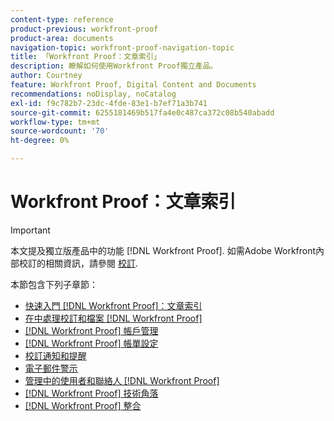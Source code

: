 ```yaml
---
content-type: reference
product-previous: workfront-proof
product-area: documents
navigation-topic: workfront-proof-navigation-topic
title: 「Workfront Proof：文章索引」
description: 瞭解如何使用Workfront Proof獨立產品。
author: Courtney
feature: Workfront Proof, Digital Content and Documents
recommendations: noDisplay, noCatalog
exl-id: f9c782b7-23dc-4fde-83e1-b7ef71a3b741
source-git-commit: 6255181469b517fa4e0c487ca372c08b540abadd
workflow-type: tm+mt
source-wordcount: '70'
ht-degree: 0%

---
```


# Workfront Proof：文章索引

<!-- Audited: 12/2023 -->

>[!IMPORTANT]
>
>本文提及獨立版產品中的功能 [!DNL Workfront Proof]. 如需Adobe Workfront內部校訂的相關資訊，請參閱 [校訂](../review-and-approve-work/proofing/proofing.md).

本節包含下列子章節：

* [快速入門 [!DNL Workfront Proof]：文章索引](../workfront-proof/wp-getstarted/getting-started-with-workfront-proof.md)
* [在中處理校訂和檔案 [!DNL Workfront Proof]](../workfront-proof/wp-work-proofsfiles/wp-work-proofs-files.md)
* [[!DNL Workfront Proof] 帳戶管理](../workfront-proof/wp-acct-admin/wp-account-admin.md)
* [[!DNL Workfront Proof] 帳單設定](../workfront-proof/wp-billingsettings/wp-billing-settings.md)
* [校訂通知和提醒](../workfront-proof/wp-emailsntfctns/wp-emails-and-notifications.md)
* [電子郵件警示](../workfront-proof/wp-emailsntfctns/email-alerts/email-alerts.md)
* [管理中的使用者和聯絡人 [!DNL Workfront Proof]](../workfront-proof/wp-mnguserscontacts/manage-user-contacts.md)
* [[!DNL Workfront Proof] 技術角落](../workfront-proof/wp-tech-corner/tech-corner.md)
* [[!DNL Workfront Proof] 整合](../workfront-proof/wp-integrations/wp-integrations.md)
